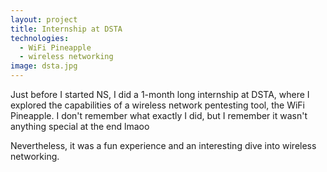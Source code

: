 ```yaml
---
layout: project
title: Internship at DSTA
technologies:
  - WiFi Pineapple
  - wireless networking
image: dsta.jpg
---
```


Just before I started NS, I did a 1-month long internship at DSTA, where I explored the capabilities of a wireless network pentesting tool, the WiFi Pineapple. I don't remember what exactly I did, but I remember it wasn't anything special at the end lmaoo

Nevertheless, it was a fun experience and an interesting dive into wireless networking.